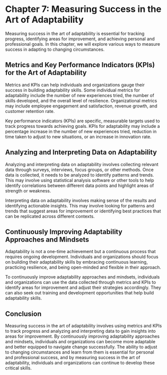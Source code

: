 Chapter 7: Measuring Success in the Art of Adaptability
=======================================================

Measuring success in the art of adaptability is essential for tracking progress, identifying areas for improvement, and achieving personal and professional goals. In this chapter, we will explore various ways to measure success in adapting to changing circumstances.

Metrics and Key Performance Indicators (KPIs) for the Art of Adaptability
-------------------------------------------------------------------------

Metrics and KPIs can help individuals and organizations gauge their success in building adaptability skills. Some individual metrics for adaptability include the number of new experiences tried, the number of skills developed, and the overall level of resilience. Organizational metrics may include employee engagement and satisfaction, revenue growth, and customer retention rate.

Key performance indicators (KPIs) are specific, measurable targets used to track progress towards achieving goals. KPIs for adaptability may include a percentage increase in the number of new experiences tried, reduction in time taken to adjust to new situations, or an increase in innovation rate.

Analyzing and Interpreting Data on Adaptability
-----------------------------------------------

Analyzing and interpreting data on adaptability involves collecting relevant data through surveys, interviews, focus groups, or other methods. Once data is collected, it needs to be analyzed to identify patterns and trends. This may involve using statistical analysis software or other tools to help identify correlations between different data points and highlight areas of strength or weakness.

Interpreting data on adaptability involves making sense of the results and identifying actionable insights. This may involve looking for patterns and trends that suggest areas for improvement or identifying best practices that can be replicated across different contexts.

Continuously Improving Adaptability Approaches and Mindsets
-----------------------------------------------------------

Adaptability is not a one-time achievement but a continuous process that requires ongoing development. Individuals and organizations should focus on building their adaptability skills by embracing continuous learning, practicing resilience, and being open-minded and flexible in their approach.

To continuously improve adaptability approaches and mindsets, individuals and organizations can use the data collected through metrics and KPIs to identify areas for improvement and adjust their strategies accordingly. They can also seek out training and development opportunities that help build adaptability skills.

Conclusion
----------

Measuring success in the art of adaptability involves using metrics and KPIs to track progress and analyzing and interpreting data to gain insights into areas for improvement. By continuously improving adaptability approaches and mindsets, individuals and organizations can become more adaptable and better equipped to navigate change successfully. The ability to adjust to changing circumstances and learn from them is essential for personal and professional success, and by measuring success in the art of adaptability, individuals and organizations can continue to develop these critical skills.
